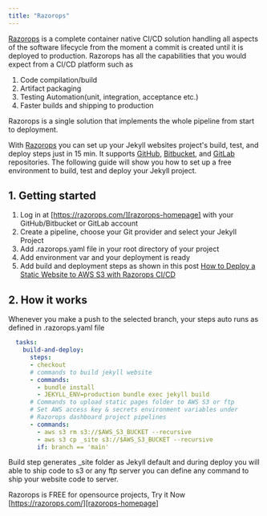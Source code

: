 ```yaml
---
title: "Razorops"
---
```


[Razorops][razorops-homepage] is a complete container native CI/CD solution handling all aspects of the software lifecycle from the moment a commit is created until it is deployed to production.
Razorops has all the capabilities that you would expect from a CI/CD platform such as
1. Code compilation/build
2. Artifact packaging
3. Testing Automation(unit, integration, acceptance etc.)
4. Faster builds and shipping to production

Razorops is a single solution that implements the whole pipeline from start to deployment.

With [Razorops][razorops-homepage] you can set up your Jekyll websites project's build, test, and deploy steps just in 15 min. It supports [GitHub][github-homepage], [Bitbucket][bitbucket-homepage], and [GitLab][gitlab-homepage] repositories. The following guide will show you how to set up a free environment to build, test and deploy your Jekyll project.

[razorops-homepage]: https://razorops.com/
[docker-homepage]: https://www.docker.com/
[github-homepage]: https://github.com
[bitbucket-homepage]: https://bitbucket.org/
[gitlab-homepage]: https://gitlab.com
[deploy-s3]: https://razorops.com/blog/how-to-deploy-a-static-website-to-aws-s3-with-razorops-ci-cd/

## 1. Getting started

1. Log in at [https://razorops.com/][razorops-homepage] with your GitHub/Bitbucket or GitLab account
2. Create a pipeline, choose your Git provider and select your Jekyll Project
3. Add .razorops.yaml file in your root directory of your project
4. Add environment var and your deployment is ready
5. Add build and deployment steps as shown in this post [How to Deploy a Static Website to AWS S3 with Razorops CI/CD][deploy-s3]

## 2. How it works

Whenever you make a push to the selected branch, your steps auto runs as defined in .razorops.yaml file 

```yaml
  tasks:
    build-and-deploy:
      steps:
      - checkout
      # commands to build jekyll website
      - commands:
        - bundle install
        - JEKYLL_ENV=production bundle exec jekyll build
      # Commands to upload static pages folder to AWS S3 or ftp
      # Set AWS access key & secrets environment variables under 
      # Razorops dashboard project pipelines 
      - commands:
        - aws s3 rm s3://$AWS_S3_BUCKET --recursive
        - aws s3 cp _site s3://$AWS_S3_BUCKET --recursive
        if: branch == 'main'

```



 Build step generates _site folder as Jekyll default and during deploy you will able to ship code to s3 or any ftp server you can define any command to ship your website code to server.

Razorops is FREE for opensource projects, Try it Now
[https://razorops.com/][razorops-homepage]


